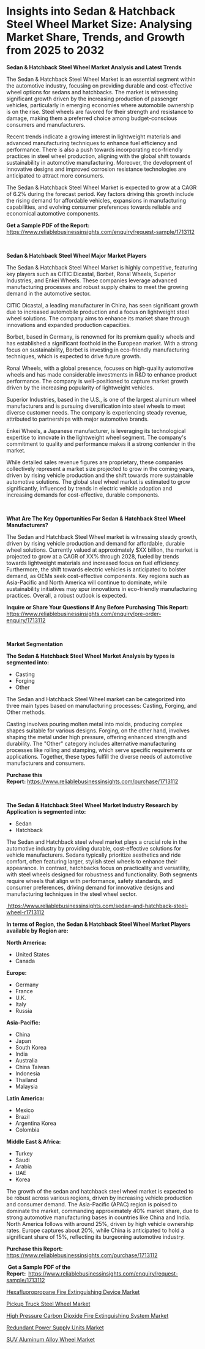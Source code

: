 <p><h1>Insights into Sedan & Hatchback Steel Wheel Market Size: Analysing Market Share, Trends, and Growth from 2025 to 2032</h1></p><p><strong>Sedan & Hatchback Steel Wheel Market Analysis and Latest Trends</strong></p>
<p><p>The Sedan & Hatchback Steel Wheel Market is an essential segment within the automotive industry, focusing on providing durable and cost-effective wheel options for sedans and hatchbacks. The market is witnessing significant growth driven by the increasing production of passenger vehicles, particularly in emerging economies where automobile ownership is on the rise. Steel wheels are favored for their strength and resistance to damage, making them a preferred choice among budget-conscious consumers and manufacturers.</p><p>Recent trends indicate a growing interest in lightweight materials and advanced manufacturing techniques to enhance fuel efficiency and performance. There is also a push towards incorporating eco-friendly practices in steel wheel production, aligning with the global shift towards sustainability in automotive manufacturing. Moreover, the development of innovative designs and improved corrosion resistance technologies are anticipated to attract more consumers.</p><p>The Sedan & Hatchback Steel Wheel Market is expected to grow at a CAGR of 6.2% during the forecast period. Key factors driving this growth include the rising demand for affordable vehicles, expansions in manufacturing capabilities, and evolving consumer preferences towards reliable and economical automotive components.</p></p>
<p><strong>Get a Sample PDF of the Report:&nbsp;</strong> <a href="https://www.reliablebusinessinsights.com/enquiry/request-sample/1713112?utm_campaign=1873&utm_medium=2&utm_source=Github&utm_content=ia&utm_term=11012025&utm_id=sedan-hatchback-steel-wheel">https://www.reliablebusinessinsights.com/enquiry/request-sample/1713112</a></p>
<p>&nbsp;</p>
<p><strong>Sedan & Hatchback Steel Wheel Major Market Players</strong></p>
<p><p>The Sedan & Hatchback Steel Wheel Market is highly competitive, featuring key players such as CITIC Dicastal, Borbet, Ronal Wheels, Superior Industries, and Enkei Wheels. These companies leverage advanced manufacturing processes and robust supply chains to meet the growing demand in the automotive sector.</p><p>CITIC Dicastal, a leading manufacturer in China, has seen significant growth due to increased automobile production and a focus on lightweight steel wheel solutions. The company aims to enhance its market share through innovations and expanded production capacities.</p><p>Borbet, based in Germany, is renowned for its premium quality wheels and has established a significant foothold in the European market. With a strong focus on sustainability, Borbet is investing in eco-friendly manufacturing techniques, which is expected to drive future growth.</p><p>Ronal Wheels, with a global presence, focuses on high-quality automotive wheels and has made considerable investments in R&D to enhance product performance. The company is well-positioned to capture market growth driven by the increasing popularity of lightweight vehicles.</p><p>Superior Industries, based in the U.S., is one of the largest aluminum wheel manufacturers and is pursuing diversification into steel wheels to meet diverse customer needs. The company is experiencing steady revenue, attributed to partnerships with major automotive brands.</p><p>Enkei Wheels, a Japanese manufacturer, is leveraging its technological expertise to innovate in the lightweight wheel segment. The company's commitment to quality and performance makes it a strong contender in the market.</p><p>While detailed sales revenue figures are proprietary, these companies collectively represent a market size projected to grow in the coming years, driven by rising vehicle production and the shift towards more sustainable automotive solutions. The global steel wheel market is estimated to grow significantly, influenced by trends in electric vehicle adoption and increasing demands for cost-effective, durable components.</p></p>
<p>&nbsp;</p>
<p><strong>What Are The Key Opportunities For Sedan & Hatchback Steel Wheel Manufacturers?</strong></p>
<p><p>The Sedan and Hatchback Steel Wheel market is witnessing steady growth, driven by rising vehicle production and demand for affordable, durable wheel solutions. Currently valued at approximately $XX billion, the market is projected to grow at a CAGR of XX% through 2028, fueled by trends towards lightweight materials and increased focus on fuel efficiency. Furthermore, the shift towards electric vehicles is anticipated to bolster demand, as OEMs seek cost-effective components. Key regions such as Asia-Pacific and North America will continue to dominate, while sustainability initiatives may spur innovations in eco-friendly manufacturing practices. Overall, a robust outlook is expected.</p></p>
<p><strong>Inquire or Share Your Questions If Any Before Purchasing This Report:</strong> <a href="https://www.reliablebusinessinsights.com/enquiry/pre-order-enquiry/1713112?utm_campaign=1873&utm_medium=2&utm_source=Github&utm_content=ia&utm_term=11012025&utm_id=sedan-hatchback-steel-wheel">https://www.reliablebusinessinsights.com/enquiry/pre-order-enquiry/1713112</a></p>
<p>&nbsp;</p>
<p><strong>Market Segmentation</strong></p>
<p><strong>The Sedan & Hatchback Steel Wheel Market Analysis by types is segmented into:</strong></p>
<p><ul><li>Casting</li><li>Forging</li><li>Other</li></ul></p>
<p><p>The Sedan and Hatchback Steel Wheel market can be categorized into three main types based on manufacturing processes: Casting, Forging, and Other methods. </p><p>Casting involves pouring molten metal into molds, producing complex shapes suitable for various designs. Forging, on the other hand, involves shaping the metal under high pressure, offering enhanced strength and durability. The "Other" category includes alternative manufacturing processes like rolling and stamping, which serve specific requirements or applications. Together, these types fulfill the diverse needs of automotive manufacturers and consumers.</p></p>
<p><strong>Purchase this Report:&nbsp;</strong><a href="https://www.reliablebusinessinsights.com/purchase/1713112?utm_campaign=1873&utm_medium=2&utm_source=Github&utm_content=ia&utm_term=11012025&utm_id=sedan-hatchback-steel-wheel">https://www.reliablebusinessinsights.com/purchase/1713112</a></p>
<p>&nbsp;</p>
<p><strong>The Sedan & Hatchback Steel Wheel Market Industry Research by Application is segmented into:</strong></p>
<p><ul><li>Sedan</li><li>Hatchback</li></ul></p>
<p><p>The Sedan and Hatchback steel wheel market plays a crucial role in the automotive industry by providing durable, cost-effective solutions for vehicle manufacturers. Sedans typically prioritize aesthetics and ride comfort, often featuring larger, stylish steel wheels to enhance their appearance. In contrast, hatchbacks focus on practicality and versatility, with steel wheels designed for robustness and functionality. Both segments require wheels that align with performance, safety standards, and consumer preferences, driving demand for innovative designs and manufacturing techniques in the steel wheel sector.</p></p>
<p><a href="https://www.reliablebusinessinsights.com/sedan-and-hatchback-steel-wheel-r1713112?utm_campaign=1873&utm_medium=2&utm_source=Github&utm_content=ia&utm_term=11012025&utm_id=sedan-hatchback-steel-wheel">&nbsp;https://www.reliablebusinessinsights.com/sedan-and-hatchback-steel-wheel-r1713112</a></p>
<p><strong>In terms of Region, the Sedan & Hatchback Steel Wheel Market Players available by Region are:</strong></p>
<p>
    <p> <strong> North America: </strong>
        <ul>
            <li>United States</li>
            <li>Canada</li>
        </ul>
        </p> 
    <p> <strong> Europe: </strong>
        <ul>
            <li>Germany</li>
            <li>France</li>
            <li>U.K.</li>
            <li>Italy</li>
            <li>Russia</li>
        </ul>
        </p> 
    <p> <strong> Asia-Pacific: </strong>
        <ul>
            <li>China</li>
            <li>Japan</li>
            <li>South Korea</li>
            <li>India</li>
            <li>Australia</li>
            <li>China Taiwan</li>
            <li>Indonesia</li>
            <li>Thailand</li>
            <li>Malaysia</li>
        </ul>
        </p> 
    <p> <strong> Latin America: </strong>
        <ul>
            <li>Mexico</li>
            <li>Brazil</li>
            <li>Argentina Korea</li>
            <li>Colombia</li>
        </ul>
        </p> 
    <p> <strong> Middle East & Africa: </strong>
        <ul>
            <li>Turkey</li>
            <li>Saudi</li>
            <li>Arabia</li>
            <li>UAE</li>
            <li>Korea</li>
        </ul>
    </p>
    </p>
<p><p>The growth of the sedan and hatchback steel wheel market is expected to be robust across various regions, driven by increasing vehicle production and consumer demand. The Asia-Pacific (APAC) region is poised to dominate the market, commanding approximately 40% market share, due to strong automotive manufacturing bases in countries like China and India. North America follows with around 25%, driven by high vehicle ownership rates. Europe captures about 20%, while China is anticipated to hold a significant share of 15%, reflecting its burgeoning automotive industry.</p></p>
<p><strong>Purchase this Report: </strong><a href="https://www.reliablebusinessinsights.com/purchase/1713112?utm_campaign=1873&utm_medium=2&utm_source=Github&utm_content=ia&utm_term=11012025&utm_id=sedan-hatchback-steel-wheel">https://www.reliablebusinessinsights.com/purchase/1713112</a></p>
<p>&nbsp;<strong>Get a Sample PDF of the Report:&nbsp;&nbsp;</strong><a href="https://www.reliablebusinessinsights.com/enquiry/request-sample/1713112?utm_campaign=1873&utm_medium=2&utm_source=Github&utm_content=ia&utm_term=11012025&utm_id=sedan-hatchback-steel-wheel">https://www.reliablebusinessinsights.com/enquiry/request-sample/1713112</a></p>
<p><strong></strong></p>
<p><p><a href="https://www.linkedin.com/pulse/future-outlook-hexafluoropropane-fire-extinguishing-device-market-jkvnf?utm_campaign=1873&utm_medium=2&utm_source=Github&utm_content=ia&utm_term=11012025&utm_id=sedan-hatchback-steel-wheel">Hexafluoropropane Fire Extinguishing Device Market</a></p><p><a href="https://github.com/stillsfloria19981/Market-Research-Report-List-1/blob/main/pickup-truck-steel-wheel-market.md?utm_campaign=1873&utm_medium=2&utm_source=Github&utm_content=ia&utm_term=11012025&utm_id=sedan-hatchback-steel-wheel">Pickup Truck Steel Wheel Market</a></p><p><a href="https://www.linkedin.com/pulse/current-evaluation-future-outlook-high-pressure-carbon-dioxide-hqggf?utm_campaign=1873&utm_medium=2&utm_source=Github&utm_content=ia&utm_term=11012025&utm_id=sedan-hatchback-steel-wheel">High Pressure Carbon Dioxide Fire Extinguishing System Market</a></p><p><a href="https://www.linkedin.com/pulse/redundant-power-supply-units-market-research-report-industry-dvuuf?utm_campaign=1873&utm_medium=2&utm_source=Github&utm_content=ia&utm_term=11012025&utm_id=sedan-hatchback-steel-wheel">Redundant Power Supply Units Market</a></p><p><a href="https://github.com/triattwood9919/Market-Research-Report-List-1/blob/main/suv-aluminum-alloy-wheel-market.md?utm_campaign=1873&utm_medium=2&utm_source=Github&utm_content=ia&utm_term=11012025&utm_id=sedan-hatchback-steel-wheel">SUV Aluminum Alloy Wheel Market</a></p></p>